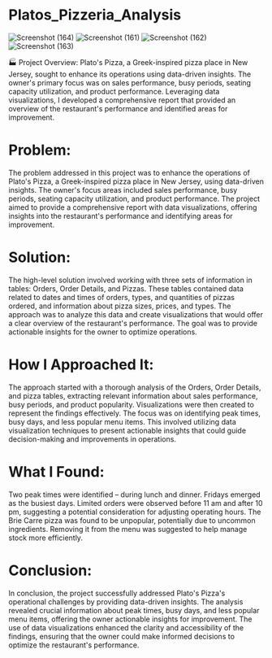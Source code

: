 # Platos_Pizzeria_Analysis

![Screenshot (164)](https://github.com/ipratik35/Platos_PIzzeria_Analysis/assets/125380171/59bf3bf4-4f85-4abb-80ef-6ab98f235c11)
![Screenshot (161)](https://github.com/ipratik35/Platos_PIzzeria_Analysis/assets/125380171/92ed804f-a143-46a9-988f-54d317c2fd33)
![Screenshot (162)](https://github.com/ipratik35/Platos_PIzzeria_Analysis/assets/125380171/6f1e802e-a346-49d8-ba75-48b06e980692)
![Screenshot (163)](https://github.com/ipratik35/Platos_PIzzeria_Analysis/assets/125380171/99e34068-5861-48ca-a20c-43a880ede6a3)


🏭 Project Overview:
Plato's Pizza, a Greek-inspired pizza place in New Jersey, sought to enhance its operations using data-driven insights. The owner's primary focus was on sales performance, busy periods, seating capacity utilization, and product performance. Leveraging data visualizations, 
I developed a comprehensive report that provided an overview of the restaurant's performance and identified areas for improvement.

# Problem:
The problem addressed in this project was to enhance the operations of Plato's Pizza, a Greek-inspired pizza place in New Jersey, using data-driven insights. 
The owner's focus areas included sales performance, busy periods, seating capacity utilization, and product performance. The project aimed to provide a comprehensive report with data visualizations, offering insights into the restaurant's performance and identifying areas for improvement.

# Solution:
The high-level solution involved working with three sets of information in tables: Orders, Order Details, and Pizzas. These tables contained data related to dates and times of orders, types, and quantities of pizzas ordered, and information about pizza sizes, prices, and types. 
The approach was to analyze this data and create visualizations that would offer a clear overview of the restaurant's performance. 
The goal was to provide actionable insights for the owner to optimize operations.

# How I Approached It:
The approach started with a thorough analysis of the Orders, Order Details, and pizza tables, extracting relevant information about sales performance, busy periods, and product popularity. Visualizations were then created to represent the findings effectively. The focus was on identifying peak times, busy days, and less popular menu items. 
This involved utilizing data visualization techniques to present actionable insights that could guide decision-making and improvements in operations.

# What I Found:
Two peak times were identified – during lunch and dinner. Fridays emerged as the busiest days.
Limited orders were observed before 11 am and after 10 pm, suggesting a potential consideration for adjusting operating hours.
The Brie Carre pizza was found to be unpopular, potentially due to uncommon ingredients. 
Removing it from the menu was suggested to help manage stock more efficiently.

# Conclusion:
In conclusion, the project successfully addressed Plato's Pizza's operational challenges by providing data-driven insights. The analysis revealed crucial information about peak times, busy days, and less popular menu items, offering the owner actionable insights for improvement. The use of data visualizations enhanced the clarity and accessibility of the findings, ensuring that the owner could make informed decisions to optimize the restaurant's performance.
